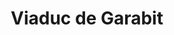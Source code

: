 ---
guid: "4a4109ef3043"
title: "Viaduc de Garabit"
latlng: "44.973503, 3.173591"
youtubeId: "GuP6zGUsWSs" 
---